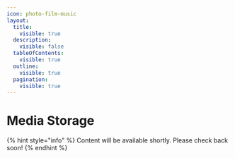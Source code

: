 ```yaml
---
icon: photo-film-music
layout:
  title:
    visible: true
  description:
    visible: false
  tableOfContents:
    visible: true
  outline:
    visible: true
  pagination:
    visible: true
---
```


# Media Storage

{% hint style="info" %}
Content will be available shortly. Please check back soon!
{% endhint %}

